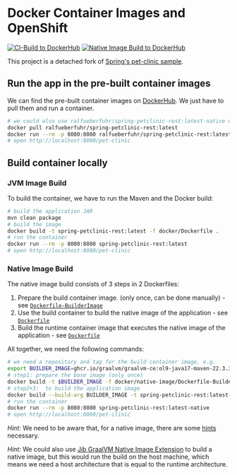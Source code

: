 # Docker Container Images and OpenShift 

[![CI-Build to DockerHub](https://github.com/ueberfuhr-samples/docker-ocp-sample/actions/workflows/ci.yml/badge.svg)](https://github.com/ueberfuhr-samples/docker-ocp-sample/actions/workflows/ci.yml)
[![Native Image Build to DockerHub](https://github.com/ueberfuhr-samples/docker-ocp-sample/actions/workflows/native-image.yml/badge.svg)](https://github.com/ueberfuhr-samples/docker-ocp-sample/actions/workflows/native-image.yml)

This project is a detached fork of [Spring's pet-clinic sample](https://github.com/spring-petclinic/spring-petclinic-rest).

## Run the app in the pre-built container images

We can find the pre-built container images on [DockerHub](https://hub.docker.com/repository/docker/ralfueberfuhr/spring-petclinic-rest).
We just have to pull them and run a container.

```bash
# we could also use ralfueberfuhr/spring-petclinic-rest:latest-native which runs faster
docker pull ralfueberfuhr/spring-petclinic-rest:latest
docker run --rm -p 8080:8080 ralfueberfuhr/spring-petclinic-rest:latest
# open http://localhost:8080/pet-clinic
```

## Build container locally

### JVM Image Build

To build the container, we have to run the Maven and the Docker build:

```bash
# build the application JAR
mvn clean package
# build the image
docker build -t spring-petclinic-rest:latest -f docker/Dockerfile .
# run the container
docker run --rm -p 8080:8080 spring-petclinic-rest:latest
# open http://localhost:8080/pet-clinic
```

### Native Image Build

The native image build consists of 3 steps in 2 Dockerfiles:

1. Prepare the build container image. (only once, can be done manually) - see [`Dockerfile-BuilderImage`](docker/native-image/Dockerfile-BuilderImage)
2. Use the build container to build the native image of the application  - see [`Dockerfile`](docker/native-image/Dockerfile)
3. Build the runtime container image that executes the native image of the application - see [`Dockerfile`](docker/native-image/Dockerfile)

All together, we need the following commands:

```bash
# we need a repository and tag for the build container image, e.g.
export BUILDER_IMAGE=ghcr.io/graalvm/graalvm-ce:ol9-java17-maven-22.3.3
# step1: prepare the base image (only once)
docker build -t $BUILDER_IMAGE -f docker/native-image/Dockerfile-BuilderImage --no-cache .
# step2+3:  to build the application image
docker build --build-arg BUILDER_IMAGE -t spring-petclinic-rest:latest-native -f docker/native-image/Dockerfile .
# run the container
docker run --rm -p 8080:8080 spring-petclinic-rest:latest-native
# open http://localhost:8080/pet-clinic
```

*Hint:* We need to be aware that, for a native image, there are some [hints](src/main/java/org/springframework/samples/petclinic/graalvm) necessary.

*Hint:* We could also use [Jib GraalVM Native Image Extension](https://github.com/GoogleContainerTools/jib-extensions/tree/master/first-party/jib-native-image-extension-maven)
to build a native image, but this would run the build on the host machine, which means we need
a host architecture that is equal to the runtime architecture.
